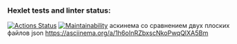 ### Hexlet tests and linter status:
[![Actions Status](https://github.com/ingvyn/frontend-project-lvl2/workflows/hexlet-check/badge.svg)](https://github.com/ingvyn/frontend-project-lvl2/actions)
[![Maintainability](https://api.codeclimate.com/v1/badges/a99a88d28ad37a79dbf6/maintainability)](https://codeclimate.com/github/codeclimate/codeclimate/maintainability)
аскинема со сравнением двух плоских файлов json https://asciinema.org/a/1h6oInRZbxscNkoPwqQlXA5Bm 
